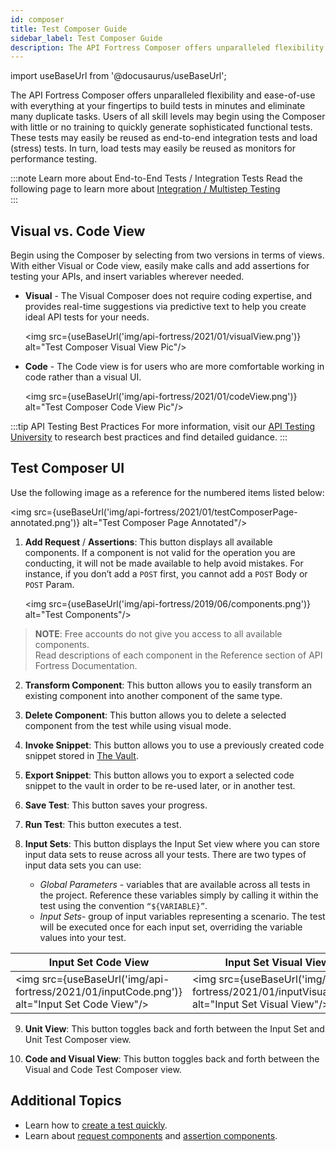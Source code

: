```yaml
---
id: composer
title: Test Composer Guide
sidebar_label: Test Composer Guide
description: The API Fortress Composer offers unparalleled flexibility and ease-of-use with everything at your fingertips to build tests in minutes and eliminate many duplicate tasks. Users of all skill levels may begin using the Composer with little or no training to quickly generate sophisticated functional tests. These tests may easily be reused as end-to-end integration tests
---
```


import useBaseUrl from '@docusaurus/useBaseUrl';

The API Fortress Composer offers unparalleled flexibility and ease-of-use with everything at your fingertips to build tests in minutes and eliminate many duplicate tasks. Users of all skill levels may begin using the Composer with little or no training to quickly generate sophisticated functional tests. These tests may easily be reused as end-to-end integration tests and load (stress) tests. In turn, load tests may easily be reused as monitors for performance testing.  

:::note Learn more about End-to-End Tests / Integration Tests
Read the following page to learn more about [Integration / Multistep Testing](/api-testing/quick-start/introduction-to-integration-testing)  
:::

## Visual vs. Code View

Begin using the Composer by selecting from two versions in terms of views. With either Visual or Code view, easily make calls and add assertions for testing your APIs, and insert variables wherever needed.

* __Visual__ - The Visual Composer does not require coding expertise, and provides real-time suggestions via predictive text to help you create ideal API tests for your needs. 

  <img src={useBaseUrl('img/api-fortress/2021/01/visualView.png')} alt="Test Composer Visual View Pic"/>

* __Code__ - The Code view is for users who are more comfortable working in code rather than a visual UI. 

  <img src={useBaseUrl('img/api-fortress/2021/01/codeView.png')} alt="Test Composer Code View Pic"/>
  
:::tip API Testing Best Practices
For more information, visit our [API Testing University](https://training.saucelabs.com/apiTesting/index.html) to research best practices and find detailed guidance.
:::

## Test Composer UI

Use the following image as a reference for the numbered items listed below:

<img src={useBaseUrl('img/api-fortress/2021/01/testComposerPage-annotated.png')} alt="Test Composer Page Annotated"/>

1. __Add Request__ / __Assertions__: This button displays all available components.
   If a component is not valid for the operation you are conducting, it will not be made available to help avoid mistakes.
   For instance, if you don’t add a `POST` first, you cannot add a `POST` Body or `POST` Param.
   
   <img src={useBaseUrl('img/api-fortress/2019/06/components.png')} alt="Test Components"/>

  > __NOTE__: Free accounts do not give you access to all available components.  
  > Read descriptions of each component in the Reference section of API Fortress Documentation.

2. __Transform  Component__: This button allows you to easily transform an existing component into another component of the same type.

3. __Delete Component__: This button allows you to delete a selected component from the test while using visual mode.

4. __Invoke Snippet__: This button allows you to use a previously created code snippet stored in [The Vault](/api-testing/quick-start/the-vault).

5. __Export Snippet__: This button allows you to export a selected code snippet to the vault in order to be re-used later, or in another test.

6. __Save Test__: This button saves your progress.

7. __Run Test__: This button executes a test.

8. __Input Sets__: This button displays the Input Set view where you can store input data sets to reuse across all your tests. There are two types of input data sets you can use:
   
    * _Global Parameters_ - variables that are available across all tests in the project. Reference these variables simply by calling it within the test using the convention `“${VARIABLE}”`.
    * _Input Sets_-  group of input variables representing a scenario. The test will be executed once for each input set, overriding the variable values into your test.

  | Input Set Code View                                                                                   | Input Set Visual View                                                                 |
  |---------------------------------------------------------------------------------------------|-------------------------------------------------------------------------------------------------|
  | <img src={useBaseUrl('img/api-fortress/2021/01/inputCode.png')} alt="Input Set Code View"/> | <img src={useBaseUrl('img/api-fortress/2021/01/inputVisual.png')} alt="Input Set Visual View"/> |

9. __Unit View__: This button toggles back and forth between the  Input Set and Unit Test Composer view.

10. __Code and Visual View__: This button toggles back and forth between the Visual and Code Test Composer view.

## Additional Topics

* Learn how to [create a test quickly](/api-testing/quick-start).
* Learn about [request components](/api-testing/io-components) and [assertion components](/api-testing/assertion-components).

